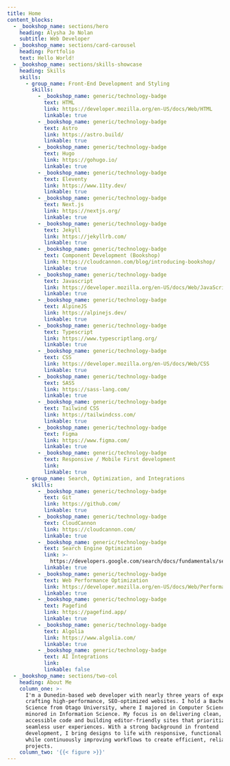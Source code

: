 ```yaml
---
title: Home
content_blocks:
  - _bookshop_name: sections/hero
    heading: Alysha Jo Nolan
    subtitle: Web Developer
  - _bookshop_name: sections/card-carousel
    heading: Portfolio
    text: Hello World!
  - _bookshop_name: sections/skills-showcase
    heading: Skills
    skills:
      - group_name: Front-End Development and Styling
        skills:
          - _bookshop_name: generic/technology-badge
            text: HTML
            link: https://developer.mozilla.org/en-US/docs/Web/HTML
            linkable: true
          - _bookshop_name: generic/technology-badge
            text: Astro
            link: https://astro.build/
            linkable: true
          - _bookshop_name: generic/technology-badge
            text: Hugo
            link: https://gohugo.io/
            linkable: true
          - _bookshop_name: generic/technology-badge
            text: Eleventy
            link: https://www.11ty.dev/
            linkable: true
          - _bookshop_name: generic/technology-badge
            text: Next.js
            link: https://nextjs.org/
            linkable: true
          - _bookshop_name: generic/technology-badge
            text: Jekyll
            link: https://jekyllrb.com/
            linkable: true
          - _bookshop_name: generic/technology-badge
            text: Component Development (Bookshop)
            link: https://cloudcannon.com/blog/introducing-bookshop/
            linkable: true
          - _bookshop_name: generic/technology-badge
            text: Javascript
            link: https://developer.mozilla.org/en-US/docs/Web/JavaScript
            linkable: true
          - _bookshop_name: generic/technology-badge
            text: AlpineJS
            link: https://alpinejs.dev/
            linkable: true
          - _bookshop_name: generic/technology-badge
            text: Typescript
            link: https://www.typescriptlang.org/
            linkable: true
          - _bookshop_name: generic/technology-badge
            text: CSS
            link: https://developer.mozilla.org/en-US/docs/Web/CSS
            linkable: true
          - _bookshop_name: generic/technology-badge
            text: SASS
            link: https://sass-lang.com/
            linkable: true
          - _bookshop_name: generic/technology-badge
            text: Tailwind CSS
            link: https://tailwindcss.com/
            linkable: true
          - _bookshop_name: generic/technology-badge
            text: Figma
            link: https://www.figma.com/
            linkable: true
          - _bookshop_name: generic/technology-badge
            text: Responsive / Mobile First development
            link:
            linkable: true
      - group_name: Search, Optimization, and Integrations
        skills:
          - _bookshop_name: generic/technology-badge
            text: Git
            link: https://github.com/
            linkable: true
          - _bookshop_name: generic/technology-badge
            text: CloudCannon
            link: https://cloudcannon.com/
            linkable: true
          - _bookshop_name: generic/technology-badge
            text: Search Engine Optimization
            link: >-
              https://developers.google.com/search/docs/fundamentals/seo-starter-guide#:~:text=SEO%E2%80%94short%20for%20search%20engine,site%20through%20a%20search%20engine.
            linkable: true
          - _bookshop_name: generic/technology-badge
            text: Web Performance Optimization
            link: https://developer.mozilla.org/en-US/docs/Web/Performance
            linkable: true
          - _bookshop_name: generic/technology-badge
            text: Pagefind
            link: https://pagefind.app/
            linkable: true
          - _bookshop_name: generic/technology-badge
            text: Algolia
            link: https://www.algolia.com/
            linkable: true
          - _bookshop_name: generic/technology-badge
            text: AI Integrations
            link:
            linkable: false
  - _bookshop_name: sections/two-col
    heading: About Me
    column_one: >-
      I'm a Dunedin-based web developer with nearly three years of experience in
      crafting high-performance, SEO-optimized websites. I hold a Bachelor of
      Science from Otago University, where I majored in Computer Science and
      minored in Information Science. My focus is on delivering clean,
      accessible code and building editor-friendly sites that prioritize
      seamless user experiences. With a strong background in frontend
      development, I bring designs to life with responsive, functional solutions
      while continuously improving workflows to create efficient, reliable
      projects.
    column_two: '{{< figure >}}'
---
```


